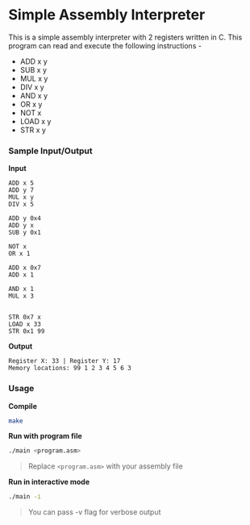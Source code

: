# Simple Assembly Interpreter

This is a simple assembly interpreter with 2 registers written in C.
This program can read and execute the following instructions -

-   ADD x y
-   SUB x y
-   MUL x y
-   DIV x y
-   AND x y
-   OR x y
-   NOT x
-   LOAD x y
-   STR x y

### Sample Input/Output

**Input**

```
ADD x 5
ADD y 7
MUL x y
DIV x 5

ADD y 0x4
ADD y x
SUB y 0x1

NOT x
OR x 1

ADD x 0x7
ADD x 1

AND x 1
MUL x 3


STR 0x7 x
LOAD x 33
STR 0x1 99

```

**Output**

```
Register X: 33 | Register Y: 17
Memory locations: 99 1 2 3 4 5 6 3
```

### Usage

**Compile**

```bash
make
```

**Run with program file**

```bash
./main <program.asm>
```

> Replace `<program.asm>` with your assembly file

**Run in interactive mode**

```bash
./main -i
```

> You can pass -v flag for verbose output
